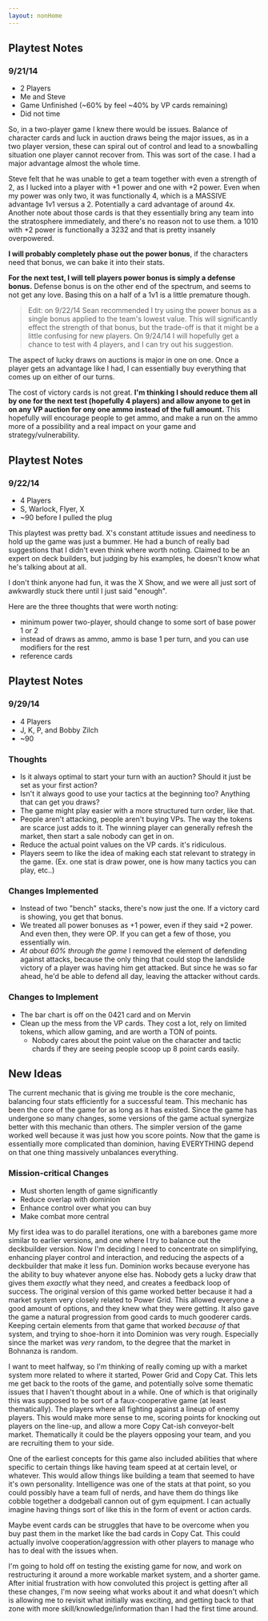 ```yaml
---
layout: nonHome
---
```


## Playtest Notes
### 9/21/14
- 2 Players
- Me and Steve
- Game Unfinished (~60% by feel ~40% by VP cards remaining)
- Did not time

So, in a two-player game I knew there would be issues. Balance of character cards and luck in auction draws being the major issues, as in a two player version, these can spiral out of control and lead to a snowballing situation one player cannot recover from. This was sort of the case. I had a major advantage almost the whole time.

Steve felt that he was unable to get a team together with even a strength of 2, as I lucked into a player with +1 power and one with +2 power. Even when my power was only two, it was functionally 4, which is a MASSIVE advantage 1v1 versus a 2. Potentially a card advantage of around 4x. Another note about those cards is that they essentially bring any team into the stratosphere immediately, and there's no reason not to use them. a 1010 with +2 power is functionally a 3232 and that is pretty insanely overpowered.

**I will probably completely phase out the power bonus**, if the characters need that bonus, we can bake it into their stats.

**For the next test, I will tell players power bonus is simply a defense bonus.** Defense bonus is on the other end of the spectrum, and seems to not get any love. Basing this on a half of a 1v1 is a little premature though.

>Edit: on 9/22/14 Sean recommended I try using the power bonus as a single bonus applied to the team's lowest value. This will significantly effect the strength of that bonus, but the trade-off is that it might be a little confusing for new players. On 9/24/14 I will hopefully get a chance to test with 4 players, and I can try out his suggestion.

The aspect of lucky draws on auctions is major in one on one. Once a player gets an advantage like I had, I can essentially buy everything that comes up on either of our turns.

The cost of victory cards is not great. **I'm thinking I should reduce them all by one for the next test (hopefully 4 players) and allow anyone to get in on any VP auction for ony one ammo instead of the full amount.** This hopefully will encourage people to get ammo, and make a run on the ammo more of a possibility and a real impact on your game and strategy/vulnerability.

## Playtest Notes
### 9/22/14
- 4 Players
- S, Warlock, Flyer, X
- ~90 before I pulled the plug

This playtest was pretty bad. X's constant attitude issues and neediness to hold up the game was just a bummer. He had a bunch of really bad suggestions that I didn't even think where worth noting. Claimed to be an expert on deck builders, but judging by his examples, he doesn't know what he's talking about at all.

I don't think anyone had fun, it was the X Show, and we were all just sort of awkwardly stuck there until I just said "enough".

Here are the three thoughts that were worth noting:

- minimum power two-player, should change to some sort of base power 1 or 2
- instead of draws as ammo, ammo is base 1 per turn, and you can use modifiers for the rest
- reference cards


## Playtest Notes
### 9/29/14
- 4 Players
- J, K, P, and Bobby Zilch
- ~90

### Thoughts
- Is it always optimal to start your turn with an auction? Should it just be set as your first action?
- Isn't it always good to use your tactics at the beginning too? Anything that can get you draws?
- The game might play easier with a more structured turn order, like that.
- People aren't attacking, people aren't buying VPs. The way the tokens are scarce just adds to it. The winning player can generally refresh the market, then start a sale nobody can get in on.
- Reduce the actual point values on the VP cards. it's ridiculous.
- Players seem to like the idea of making each stat relevant to strategy in the game. (Ex. one stat is draw power, one is how many tactics you can play, etc..)

### Changes Implemented
- Instead of two "bench" stacks, there's now just the one. If a victory card is showing, you get that bonus.
- We treated all power bonuses as +1 power, even if they said +2 power. And even then, they were OP. If you can get a few of those, you essentially win.
- *At about 60% through the game* I removed the element of defending against attacks, because the only thing that could stop the landslide victory of a player was having him get attacked. But since he was so far ahead, he'd be able to defend all day, leaving the attacker without cards.

### Changes to Implement
- The bar chart is off on the 0421 card and on Mervin
- Clean up the mess from the VP cards. They cost a lot, rely on limited tokens, which allow gaming, and are worth a TON of points.
	- Nobody cares about the point value on the character and tactic chards if they are seeing people scoop up 8 point cards easily.

## New Ideas

The current mechanic that is giving me trouble is the core mechanic, balancing four stats efficiently for a successful team. This mechanic has been the core of the game for as long as it has existed. Since the game has undergone so many changes, some versions of the game actual synergize better with this mechanic than others. The simpler version of the game worked well because it was just how you score points. Now that the game is essentially more complicated than dominion, having EVERYTHING depend on that one thing massively unbalances everything.

### Mission-critical Changes
- Must shorten length of game significantly
- Reduce overlap with dominion
- Enhance control over what you can buy
- Make combat more central

My first idea was to do parallel iterations, one with a barebones game more similar to earlier versions, and one where I try to balance out the deckbuilder version. Now I'm deciding I need to concentrate on simplifying, enhancing player control and interaction, and reducing the aspects of a deckbuilder that make it less fun. Dominion works because everyone has the ability to buy whatever anyone else has. Nobody gets a lucky draw that gives them *exactly* what they need, and creates a feedback loop of success. The original version of this game worked better because it had a market system very closely related to Power Grid. This allowed everyone a good amount of options, and they knew what they were getting. It also gave the game a natural progression from good cards to much gooderer cards. Keeping certain elements from that game that worked *because of* that system, and trying to shoe-horn it into Dominion was very rough. Especially since the market was *very* random, to the degree that the market in Bohnanza is random.

I want to meet halfway, so I'm thinking of really coming up with a market system more related to where it started, Power Grid and Copy Cat. This lets me get back to the roots of the game, and potentially solve some thematic issues that I haven't thought about in a while. One of which is that originally this was supposed to be sort of a faux-cooperative game (at least thematically). The players where all fighting against a lineup of enemy players. This would make more sense to me, scoring points for knocking out players on the line-up, and allow a more Copy Cat-ish conveyor-belt market. Thematically it could be the players opposing your team, and you are recruiting them to your side.

One of the earliest concepts for this game also included abilities that where specific to certain things like having team speed at at certain level, or whatever. This would allow things like building a team that seemed to have it's own personality. Intelligence was one of the stats at that point, so you could possibly have a team full of nerds, and have them do things like cobble together a dodgeball cannon out of gym equipment. I can actually imagine having things sort of like this in the form of event or action cards.

Maybe event cards can be struggles that have to be overcome when you buy past them in the market like the bad cards in Copy Cat. This could actually involve cooperation/aggression with other players to manage who has to deal with the issues when.

I'm going to hold off on testing the existing game for now, and work on restructuring it around a more workable market system, and a shorter game. After initial frustration with how convoluted this project is getting after all these changes, I'm now seeing what works about it and what doesn't which is allowing me to revisit what initially was exciting, and getting back to that zone with more skill/knowledge/information than I had the first time around.
